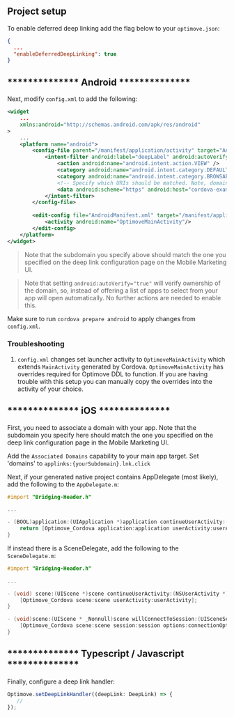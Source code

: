 
## Project setup

To enable deferred deep linking add the flag below to your `optimove.json`:
```json
{
  ...
  "enableDeferredDeepLinking": true
}
```

## ************** Android **************

Next, modify `config.xml` to add the following:

```xml
<widget 
    ...
    xmlns:android="http://schemas.android.com/apk/res/android"
>
    ...
    <platform name="android">
    	<config-file parent="/manifest/application/activity" target="AndroidManifest.xml">
    		<intent-filter android:label="deepLabel" android:autoVerify="true">
    		    <action android:name="android.intent.action.VIEW" />
    		    <category android:name="android.intent.category.DEFAULT" />
    		    <category android:name="android.intent.category.BROWSABLE" />
    		    <!-- Specify which URIs should be matched. Note, domain should be .lnk.click -->
    		    <data android:scheme="https" android:host="cordova-example-optimove.lnk.click"/>
    		</intent-filter>
    	</config-file>
    
    	<edit-config file="AndroidManifest.xml" target="/manifest/application/activity/intent-filter/category/[@android:name='android.intent.category.LAUNCHER']/../.." mode="merge">
    		<activity android:name="OptimoveMainActivity"/>
    	</edit-config>
    </platform>
</widget>
```

> Note that the subdomain you specify above should match the one you specified on the deep link configuration page on the Mobile Marketing UI.

> Note that setting `android:autoVerify="true"` will verify ownership of the domain, so, instead of offering a list of apps to select from your app will open automatically. No further actions are needed to enable this.


Make sure to run `cordova prepare android` to apply changes from `config.xml`.

### Troubleshooting
1. `config.xml` changes set launcher activity to `OptimoveMainActivity` which extends `MainActivity` generated by Cordova. `OptimoveMainActivity` has overrides required for Optimove DDL to function. If you are having trouble with this setup you can manually copy the overrides into the activity of your choice. 

## ************** iOS **************

First, you need to associate a domain with your app. Note that the subdomain you specify here should match the one you specified on the deep link configuration page in the Mobile Marketing UI.

Add the `Associated Domains` capability to your main app target. Set 'domains' to `applinks:{yourSubdomain}.lnk.click`

Next, if your generated native project contains AppDelegate (most likely), add the following to the `AppDelegate.m`:

```objective-c
#import "Bridging-Header.h"

...

- (BOOL)application:(UIApplication *)application continueUserActivity:(NSUserActivity *)userActivity restorationHandler:(void (^)(NSArray<id<UIUserActivityRestoring>> *restorableObjects))restorationHandler {
    return [Optimove_Cordova application:application userActivity:userActivity restorationHandler:restorationHandler];
}
```

If instead there is a SceneDelegate, add the following to the `SceneDelegate.m`:
```objective-c
#import "Bridging-Header.h"

...

- (void) scene:(UIScene *)scene continueUserActivity:(NSUserActivity *)userActivity API_AVAILABLE(ios(13.0)){
    [Optimove_Cordova scene:scene userActivity:userActivity];
}

- (void)scene:(UIScene * _Nonnull)scene willConnectToSession:(UISceneSession * _Nonnull)session options:(UISceneConnectionOptions * _Nonnull)connectionOptions API_AVAILABLE(ios(13.0)){
    [Optimove_Cordova scene:scene session:session options:connectionOptions];
}
```


## ************** Typescript / Javascript **************

Finally, configure a deep link handler:
```typescript 
Optimove.setDeepLinkHandler((deepLink: DeepLink) => {
   //
});
```